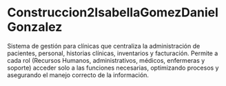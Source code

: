# Construccion2IsabellaGomezDanielGonzalez
Sistema de gestión para clínicas que centraliza la administración de pacientes, personal, historias clínicas, inventarios y facturación. Permite a cada rol (Recursos Humanos, administrativos, médicos, enfermeras y soporte) acceder solo a las funciones necesarias, optimizando procesos y asegurando el manejo correcto de la información.
